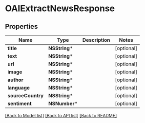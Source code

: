 # OAIExtractNewsResponse

## Properties
Name | Type | Description | Notes
------------ | ------------- | ------------- | -------------
**title** | **NSString*** |  | [optional] 
**text** | **NSString*** |  | [optional] 
**url** | **NSString*** |  | [optional] 
**image** | **NSString*** |  | [optional] 
**author** | **NSString*** |  | [optional] 
**language** | **NSString*** |  | [optional] 
**sourceCountry** | **NSString*** |  | [optional] 
**sentiment** | **NSNumber*** |  | [optional] 

[[Back to Model list]](../README.md#documentation-for-models) [[Back to API list]](../README.md#documentation-for-api-endpoints) [[Back to README]](../README.md)


